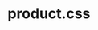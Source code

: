 # product.css
<html lang="en">
<head>
    <meta charset="UTF-8">
    <meta http-equiv="X-UA-Compatible" content="IE=edge">
    <meta name="viewport" content="width=device-width, initial-scale=1.0">
    <title>position property:sticky</title>
    <style>
        .main-heading{
         
         color: aliceblue;
         background-color: palevioletred;
         text-align: center;
         padding: 50px 50px;
        }
        .sep{
            
            position: sticky;
            top:0px;
            color: aliceblue;
            background-color: rgb(44, 43, 43);
            padding: 10px 10px;
        }
    </style>

    <div class="main-heading">
        <h1>Products</h1>
    </div>
    <div class="sep">Hoses  &emsp; &emsp;  Racks  &emsp; &emsp;  Shovels</div>
    <div>
        <h2>Hoses</h2>
    <div class="para1">A hose is a flexible hollow tube designed to carry fluids from one location to another. Hoses are also sometimes called pipes (the word pipe usually refers to a rigid tube, whereas a hose is usually a flexible one), or more generally tubing. The shape of a hose is usually cylindrical (having a circular cross section).Hose design is based on a combination of application and performance. Common factors are size, pressure rating, weight, length, straight hose or coilhose, and chemical compatibility.A hose is a flexible hollow tube designed to carry fluids from one location to another. Hoses are also sometimes called pipes (the word pipe usually refers to a rigid tube, whereas a hose is usually a flexible one), or more generally tubing. The shape of a hose is usually cylindrical (having a circular cross section).Hose design is based on a combination of application and performance. Common factors are size, pressure rating, weight, length, straight hose or coilhose, and chemical compatibility.
    Applications</div>
    </div>
    <div>
        <h2>Racks</h2>
        <div class="para2">A rack, also referred to as racking, is a structural design made of steel which consists of frames and connectors for storing goods in the warehouses or storage facilities. The rack is assembled by welding, bolting or clipping. Generally, it is known to be one of the fundamental tools in material handling industry.A rack, also referred to as racking, is a structural design made of steel which consists of frames and connectors for storing goods in the warehouses or storage facilities. The rack is assembled by welding, bolting or clipping. Generally, it is known to be one of the fundamental tools in material handling industry.A rack, also referred to as racking, is a structural design made of steel which consists of frames and connectors for storing goods in the warehouses or storage facilities. The rack is assembled by welding, bolting or clipping. Generally, it is known to be one of the fundamental tools in material handling industry.A rack, also referred to as racking, is a structural design made of steel which consists of frames and connectors for storing goods in the warehouses or storage facilities. The rack is assembled by welding, bolting or clipping. Generally, it is known to be one of the fundamental tools in material handling industry</div>
    </div>
    <div>
        <h2>Shovels</h2>
        <div class="para3">A shovel is a tool used for digging, lifting, and moving bulk materials, such as soil, coal, gravel, snow, sand, or ore.[1Most shovels are hand tools consisting of a broad blade fixed to a medium-length handle. Shovel blades are usually made of sheet steel or hard plastics and are very strong. Shovel handles are usually made of wood (especially specific varieties such as ash or maple) or glass-reinforced plastic (fiberglass).Hand shovel blades made of sheet steel usually have a folded seam or hem at the back to make a socket for the handle. This fold also commonly provides extra rigidity to the blade. The handles are usually riveted in place. A T-piece is commonly fitted to the end of the handle to aid grip and control where the shovel is designed for moving soil and heavy materials. These designs can all be easily mass-produced.A shovel is a tool used for digging, lifting, and moving bulk materials, such as soil, coal, gravel, snow, sand, or ore.[1Most shovels are hand tools consisting of a broad blade fixed to a medium-length handle. Shovel blades are usually made of sheet steel or hard plastics and are very strong. Shovel handles are usually made of wood (especially specific varieties such as ash or maple) or glass-reinforced plastic (fiberglass).Hand shovel blades made of sheet steel usually have a folded seam or hem at the back to make a socket for the handle. This fold also commonly provides extra rigidity to the blade. The handles are usually riveted in place. A T-piece is commonly fitted to the end of the handle to aid grip and control where the shovel is designed for moving soil and heavy materials. These designs can all be easily mass-produced.A shovel is a tool used for digging, lifting, and moving bulk materials, such as soil, coal, gravel, snow, sand, or ore.[1Most shovels are hand tools consisting of a broad blade fixed to a medium-length handle. Shovel blades are usually made of sheet steel or hard plastics and are very strong. Shovel handles are usually made of wood (especially specific varieties such as ash or maple) or glass-reinforced plastic (fiberglass).Hand shovel blades made of sheet steel usually have a folded seam or hem at the back to make a socket for the handle. This fold also commonly provides extra rigidity to the blade. The handles are usually riveted in place. A T-piece is commonly fitted to the end of the handle to aid grip and control where the shovel is designed for moving soil and heavy materials. These designs can all be easily mass-produced.A shovel is a tool used for digging, lifting, and moving bulk materials, such as soil, coal, gravel, snow, sand, or ore.[1Most shovels are hand tools consisting of a broad blade fixed to a medium-length handle. Shovel blades are usually made of sheet steel or hard plastics and are very strong. Shovel handles are usually made of wood (especially specific varieti </div>
    </div>
</head>
<body>
    
</body>
</html>
